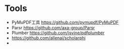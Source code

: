 

# Tools
- PyMuPDF工具 https://github.com/pymupdf/PyMuPDF
- Parsr https://github.com/axa-group/Parsr
- Plumber  https://github.com/jsvine/pdfplumber
- https://github.com/allenai/scholarphi
-   